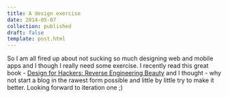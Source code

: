 ```yaml
---
title: A design exercise
date: 2014-05-07
collection: published
draft: false
template: post.html
---
```


So I am all fired up about not sucking so much designing web and mobile apps and I though I really need some exercise. I recently read this great book - [Design for Hackers: Reverse Engineering Beauty](http://www.amazon.com/Design-Hackers-Reverse-Engineering-Beauty/dp/1119998956) and I thought - why not start a blog in the rawest form possible and little by little try to make it better. Looking forward to iteration one ;) 